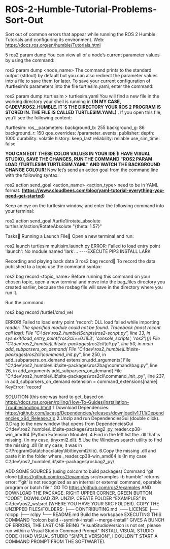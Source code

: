 # ROS-2-Humble-Tutorial-Problems-Sort-Out
Sort out of common errors that appear while running the ROS 2 Humble Tutorials and configuring its environment.
Web: https://docs.ros.org/en/humble/Tutorials.html

5 ros2 param dump
You can view all of a node’s current parameter values by using the command:

ros2 param dump <node_name>
The command prints to the standard output (stdout) by default but you can also redirect the parameter values into a file to save them for later. To save your current configuration of /turtlesim’s parameters into the file turtlesim.yaml, enter the command:

ros2 param dump /turtlesim > turtlesim.yaml
You will find a new file in the working directory your shell is running in **(IN MY CASE, C:\DEV\ROS2_HUMBLE. IT´S THE DIRECTORY YOUR ROS 2 PROGRAM IS STORED IN. THE FILE IS CALLED TURTLESIM.YAML)** . If you open this file, you’ll see the following content:

/turtlesim:
  ros__parameters:
    background_b: 255
    background_g: 86
    background_r: 150
    qos_overrides:
      /parameter_events:
        publisher:
          depth: 1000
          durability: volatile
          history: keep_last
          reliability: reliable
    use_sim_time: false
    
   **YOU CAN EDIT THESE COLOR VALUES IN YOUR IDE (I HAVE VISUAL STUDIO), SAVE THE CHANGES, RUN THE COMMAND "ROS2 PARAM LOAD /TURTLESIM TURTLESIM.YAML" AND WATCH THE BACKGROUND CHANGE COLOUR!**
Now let’s send an action goal from the command line with the following syntax:

ros2 action send_goal <action_name> <action_type> <values>
<values> need to be in YAML format. **(https://www.cloudbees.com/blog/yaml-tutorial-everything-you-need-get-started)**

Keep an eye on the turtlesim window, and enter the following command into your terminal:

ros2 action send_goal /turtle1/rotate_absolute turtlesim/action/RotateAbsolute "{theta: 1.57}"

Tasks
Running a Launch File
Open a new terminal and run:

ros2 launch turtlesim multisim.launch.py
ERROR: Failed to load entry point 'launch': No module named 'lark'...
----EXECUTE PIP3 INSTALL LARK

Recording and playing back data 3 ros2 bag record
To record the data published to a topic use the command syntax:

ros2 bag record <topic_name>
Before running this command on your chosen topic, open a new terminal and move into the bag_files directory you created earlier, because the rosbag file will save in the directory where you run it.

Run the command:

ros2 bag record /turtle1/cmd_vel

ERROR! 
Failed to load entry point 'record': DLL load failed while importing _reader: The specified module could not be found.
Traceback (most recent call last):
  File "C:\dev\ros2_humble\Scripts\ros2-script.py", line 33, in <module>
    sys.exit(load_entry_point('ros2cli==0.18.3', 'console_scripts', 'ros2')())
  File "C:\dev\ros2_humble\Lib\site-packages\ros2cli\cli.py", line 50, in main
    add_subparsers_on_demand(
  File "C:\dev\ros2_humble\Lib\site-packages\ros2cli\command\__init__.py", line 250, in add_subparsers_on_demand
    extension.add_arguments(
  File "C:\dev\ros2_humble\Lib\site-packages\ros2bag\command\bag.py", line 26, in add_arguments
    add_subparsers_on_demand(
  File "C:\dev\ros2_humble\Lib\site-packages\ros2cli\command\__init__.py", line 237, in add_subparsers_on_demand
    extension = command_extensions[name]
KeyError: 'record'

SOLUTION:(this one was hard to get, based on https://docs.ros.org/en/rolling/How-To-Guides/Installation-Troubleshooting.html)
1.Download Dependencies: https://github.com/lucasg/Dependencies/releases/download/v1.11.1/Dependencies_x64_Release.zip
2.Unzip and run DependenciesGui (double click).
3.Drag to the new window that opens from DependenciesGui C:\dev\ros2_humble\Lib\site-packages\rosbag2_py\_reader.cp38-win_amd64  (Python Extension Module).
4.Find in the left list  the .dll that is missing. (In my case, tinyxml2.dll).
5.Use the Windows search utility to find the missing .dll (In my case, it was in C:\ProgramData\chocolatey\lib\tinyxml2\lib\).
6.Copy the missing .dll and paste it in the folder where _reader.cp38-win_amd64 is (In my case C:\dev\ros2_humble\Lib\site-packages\rosbag2_py\

ADD SOME SOURCES (using colcom to build packages)
Command “git clone https://github.com/ros2/examples src/examples -b humble” returns error: 
“'git' is not recognized as an internal or external command,
operable program or batch file.”
GO TO https://github.com/ros2/examples AND DOWNLOAD THE PACKAGE. RIGHT UPPER CORNER, GREEN BUTTON “CODE”, DOWNLOAD ZIP. UNZIP. CREATE FOLDER “EXAMPLES” IN C:\dev\ros2_ws\src\ (WHERE YOU HAVE YOUR SRC FOLDER). COPY THE UNZIPPED FILES/FOLDERS: 
        ├── CONTRIBUTING.md
        ├── LICENSE
        ├── rclcpp
        ├── rclpy
        └── README.md
Build the workspace
EXECUTING THIS COMMAND “colcon build --symlink-install --merge-install” GIVES A BUNCH OF ERRORS, THE LAST ONE BEING “VisualStudioVersion is not set, please run within a Visual Studio Command Prompt” INSTALL VISUAL STUDIO CODE (I HAD VISUAL STUDIO "SIMPLE VERSION", I COULDN´T START A COMMAND PROMPT FROM THE SOFTWARTE).

